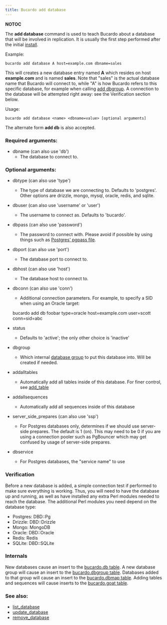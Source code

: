 ```yaml
---
title: Bucardo add database
---
```


__NOTOC__

The **add database** command is used to teach Bucardo about a database that will be involved in replication. It is usually the first step performed after the initial [install](/Bucardo/install "wikilink").

Example:

    bucardo add database A host=example.com dbname=sales

This will creates a new database entry named **A** which resides on host **example.com** and is named **sales**. Note that "sales" is the actual database name that Bucardo will connect to, while "A" is how Bucardo refers to this specific database, for example when calling [add dbgroup](/Bucardo/add_dbgroup "wikilink"). A connection to the database will be attempted right away: see the Verification section below.

Usage:

    bucardo add database <name> <dbname=value> [optional arguments]

The alternate form **add db** is also accepted.

### Required arguments:

-   dbname (can also use 'db')
    -   The database to connect to.

### Optional arguments:

-   dbtype (can also use 'type')
    -   The type of database we are connecting to. Defaults to 'postgres'. Other options are drizzle, mongo, mysql, oracle, redis, and sqlite.
-   dbuser (can also use 'username' or 'user')
    -   The username to connect as. Defaults to 'bucardo'.
-   dbpass (can also use 'password')
    -   The password to connect with. Please avoid if possible by using things such as [Postgres' pgpass file](http://www.postgresql.org/docs/current/static/libpq-pgpass.html).
-   dbport (can also use 'port')
    -   The database port to connect to.
-   dbhost (can also use 'host')
    -   The database host to connect to.
-   dbconn (can also use 'conn')
    -   Additional connection parameters. For example, to specify a SID when using an Oracle target:

    bucardo add db foobar type=oracle host=example.com user=scott conn=sid=abc

-   status
    -   Defaults to 'active'; the only other choice is 'inactive'
-   dbgroup
    -   Which internal [database group](/Bucardo/database_group "wikilink") to put this database into. Will be created if needed.
-   addalltables
    -   Automatically add all tables inside of this database. For finer control, see [add_table](/Bucardo/add_table "wikilink")
-   addallsequences
    -   Automatically add all sequences inside of this database
-   server_side_prepares (can also use 'ssp')
    -   For Postgres databases only, determines if we should use server-side prepares. The default is 1 (on). This may need to be 0 if you are using a connection pooler such as PgBouncer which may get confused by usage of server-side prepares.
-   dbservice
    -   For Postgres databases, the "service name" to use

### Verification

Before a new database is added, a simple connection test if performed to make sure everything is working. Thus, you will need to have the database up and running, as well as have installed any extra Perl modules needed to reach the database. The additional Perl modules you need depend on the database type:

-   Postgres: DBD::Pg
-   Drizzle: DBD::Drizzle
-   Mongo: MongoDB
-   Oracle: DBD::Oracle
-   Redis: Redis
-   SQLite: DBD::SQLite

### Internals

New databases cause an insert to the [bucardo.db table](/Bucardo/bucardo.db_table "wikilink"). A new database group will cause an insert to the [bucardo.dbgroup table](/Bucardo/bucardo.dbgroup_table "wikilink"). Databases added to that group will cause an insert to the [bucardo.dbmap table](/Bucardo/bucardo.dbmap_table "wikilink"). Adding tables and sequences will cause inserts to the [bucardo.goat table](/Bucardo/bucardo.goat_table "wikilink").

### See also:

-   [list_database](/Bucardo/list_database "wikilink")
-   [update_database](/Bucardo/update_database "wikilink")
-   [remove_database](/Bucardo/remove_database "wikilink")
